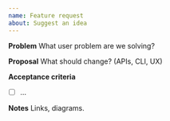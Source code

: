 ```yaml
---
name: Feature request
about: Suggest an idea
---
```


**Problem**
What user problem are we solving?

**Proposal**
What should change? (APIs, CLI, UX)

**Acceptance criteria**
- [ ] …

**Notes**
Links, diagrams.

